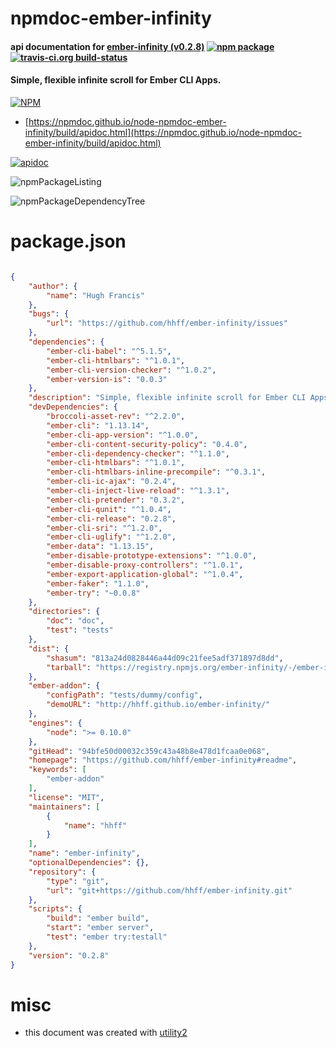 # npmdoc-ember-infinity

#### api documentation for  [ember-infinity (v0.2.8)](https://github.com/hhff/ember-infinity#readme)  [![npm package](https://img.shields.io/npm/v/npmdoc-ember-infinity.svg?style=flat-square)](https://www.npmjs.org/package/npmdoc-ember-infinity) [![travis-ci.org build-status](https://api.travis-ci.org/npmdoc/node-npmdoc-ember-infinity.svg)](https://travis-ci.org/npmdoc/node-npmdoc-ember-infinity)

#### Simple, flexible infinite scroll for Ember CLI Apps.

[![NPM](https://nodei.co/npm/ember-infinity.png?downloads=true&downloadRank=true&stars=true)](https://www.npmjs.com/package/ember-infinity)

- [https://npmdoc.github.io/node-npmdoc-ember-infinity/build/apidoc.html](https://npmdoc.github.io/node-npmdoc-ember-infinity/build/apidoc.html)

[![apidoc](https://npmdoc.github.io/node-npmdoc-ember-infinity/build/screenCapture.buildCi.browser.%252Ftmp%252Fbuild%252Fapidoc.html.png)](https://npmdoc.github.io/node-npmdoc-ember-infinity/build/apidoc.html)

![npmPackageListing](https://npmdoc.github.io/node-npmdoc-ember-infinity/build/screenCapture.npmPackageListing.svg)

![npmPackageDependencyTree](https://npmdoc.github.io/node-npmdoc-ember-infinity/build/screenCapture.npmPackageDependencyTree.svg)



# package.json

```json

{
    "author": {
        "name": "Hugh Francis"
    },
    "bugs": {
        "url": "https://github.com/hhff/ember-infinity/issues"
    },
    "dependencies": {
        "ember-cli-babel": "^5.1.5",
        "ember-cli-htmlbars": "^1.0.1",
        "ember-cli-version-checker": "^1.0.2",
        "ember-version-is": "0.0.3"
    },
    "description": "Simple, flexible infinite scroll for Ember CLI Apps.",
    "devDependencies": {
        "broccoli-asset-rev": "^2.2.0",
        "ember-cli": "1.13.14",
        "ember-cli-app-version": "^1.0.0",
        "ember-cli-content-security-policy": "0.4.0",
        "ember-cli-dependency-checker": "^1.1.0",
        "ember-cli-htmlbars": "^1.0.1",
        "ember-cli-htmlbars-inline-precompile": "^0.3.1",
        "ember-cli-ic-ajax": "0.2.4",
        "ember-cli-inject-live-reload": "^1.3.1",
        "ember-cli-pretender": "0.3.2",
        "ember-cli-qunit": "^1.0.4",
        "ember-cli-release": "0.2.8",
        "ember-cli-sri": "^1.2.0",
        "ember-cli-uglify": "^1.2.0",
        "ember-data": "1.13.15",
        "ember-disable-prototype-extensions": "^1.0.0",
        "ember-disable-proxy-controllers": "^1.0.1",
        "ember-export-application-global": "^1.0.4",
        "ember-faker": "1.1.0",
        "ember-try": "~0.0.8"
    },
    "directories": {
        "doc": "doc",
        "test": "tests"
    },
    "dist": {
        "shasum": "813a24d0828446a44d09c21fee5adf371897d8dd",
        "tarball": "https://registry.npmjs.org/ember-infinity/-/ember-infinity-0.2.8.tgz"
    },
    "ember-addon": {
        "configPath": "tests/dummy/config",
        "demoURL": "http://hhff.github.io/ember-infinity/"
    },
    "engines": {
        "node": ">= 0.10.0"
    },
    "gitHead": "94bfe50d00032c359c43a48b8e478d1fcaa0e068",
    "homepage": "https://github.com/hhff/ember-infinity#readme",
    "keywords": [
        "ember-addon"
    ],
    "license": "MIT",
    "maintainers": [
        {
            "name": "hhff"
        }
    ],
    "name": "ember-infinity",
    "optionalDependencies": {},
    "repository": {
        "type": "git",
        "url": "git+https://github.com/hhff/ember-infinity.git"
    },
    "scripts": {
        "build": "ember build",
        "start": "ember server",
        "test": "ember try:testall"
    },
    "version": "0.2.8"
}
```



# misc
- this document was created with [utility2](https://github.com/kaizhu256/node-utility2)
